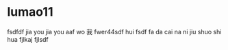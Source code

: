 # lumao11
fsdfdf
jia you 
jia you 
aaf wo 我
fwer44sdf 
hui fsdf
fa da cai 
na ni jiu shuo shi hua 
fjlkaj
fjlsdf
